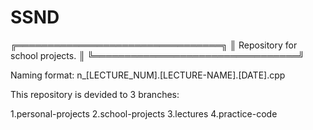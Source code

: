 # SSND
╔═════════════════════════════════╗
║ Repository for school projects. ║
╚═════════════════════════════════╝

Naming format: n_[LECTURE_NUM].[LECTURE-NAME].[DATE].cpp

This repository is devided to 3 branches:

1.personal-projects
2.school-projects
3.lectures
4.practice-code
